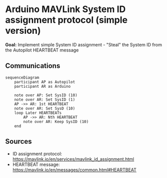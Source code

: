 # Arduino MAVLink System ID assignment protocol (simple version)

**Goal:** Implement simple System ID assignment - "Steal" the System ID from the Autopilot HEARTBEAT message

## Communications

```mermaid
sequenceDiagram
    participant AP as Autopilot
    participant AR as Arduino

    note over AP: Set SysID (10)
    note over AR: Set SysID (1)
    AP ->> AR: 1st HEARTBEAT
    note over AR: Set SysD (10)
    loop Later HEARTBEATs
        AP ->> AR: Nth HEARTBEAT
        note over AR: Keep SysID (10)
    end
```

## Sources
- ID assignment protocol: https://mavlink.io/en/services/mavlink_id_assignment.html
- HEARTBEAT message: https://mavlink.io/en/messages/common.html#HEARTBEAT
